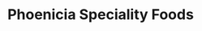 ---
title: "Phoenicia Speciality Foods"
url: /houston/phoenicia-speciality-foods/
shop: supermarket
---